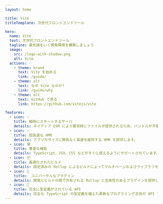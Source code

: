 ```yaml
---
layout: home

title: Vite
titleTemplate: 次世代フロントエンドツール

hero:
  name: Vite
  text: 次世代フロントエンドツール
  tagline: 最先端をいく開発環境を構築しましょう
  image:
    src: /logo-with-shadow.png
    alt: Vite
  actions:
    - theme: brand
      text: Vite を始める
      link: /guide/
    - theme: alt
      text: なぜ Vite なのか?
      link: /guide/why
    - theme: alt
      text: GitHub で見る
      link: https://github.com/vitejs/vite

features:
  - icon: 💡
    title: 瞬時にスタートするサーバ
    details: ネイティブ ESM により要求時にファイルが提供されるため、バンドルが不要です！
  - icon: ⚡️
    title: 超高速な HMR
    details: アプリのサイズに関係なく高速を維持する HMR を提供します。
  - icon: 🛠️
    title: 豊富な機能
    details: TypeScript、JSX、CSS などがすぐに使えるようにサポートされています。
  - icon: 📦
    title: 最適化されたビルド
    details: 設定済みの Rollup によるビルドによってマルチページおよびライブラリモードをサポートします。
  - icon: 🔩
    title:  ユニバーサルなプラグイン
    details: 開発とビルドの間で共有される Rollup と互換性のあるプラグインを提供します。
  - icon: 🔑
    title: 完全に型定義がされている API
    details: 完全な TypeScript の型定義を備えた柔軟なプログラミング志向の API です。
---
```

